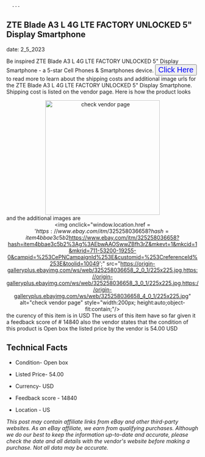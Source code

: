  
      ---
      

 ## ZTE Blade A3 L 4G LTE FACTORY UNLOCKED 5" Display Smartphone 

 

      

date: 2_5_2023
     

     
      

Be inspired ZTE Blade A3 L 4G LTE FACTORY UNLOCKED 5" Display Smartphone - a 5-star Cell Phones & Smartphones device. <button style="font-size:20px;color:blue" onclick="window.location.href = 'https://www.ebay.com/itm/325258036658?hash=item4bbae3c5b2%3Ag%3AEbwAAOSwwZBfh3rZ&mkevt=1&mkcid=1&mkrid=711-53200-19255-0&campid=%253CePNCampaignId%253E&customid=%253CreferenceId%253E&toolid=10049'">Click Here</button> to read more to learn about the shipping costs and additional image urls for the ZTE Blade A3 L 4G LTE FACTORY UNLOCKED 5" Display Smartphone. Shipping cost is listed on the vendor page. Here is how the product looks <div style="text-align:center;"><img onclick="window.location.href = 'https://www.ebay.com/itm/325258036658?hash=item4bbae3c5b2%3Ag%3AEbwAAOSwwZBfh3rZ&mkevt=1&mkcid=1&mkrid=711-53200-19255-0&campid=%253CePNCampaignId%253E&customid=%253CreferenceId%253E&toolid=10049';" src="https://i.ebayimg.com/thumbs/images/g/EbwAAOSwwZBfh3rZ/s-l225.jpg" alt="check vendor page" style="width:300px; height:auto;object-fit:contain;" /></div> and the additional images are <div style="text-align:center;"><img onclick="window.location.href = '$https://www.ebay.com/itm/325258036658?hash=item4bbae3c5b2%3Ag%3AEbwAAOSwwZBfh3rZ&mkevt=1&mkcid=1&mkrid=711-53200-19255-0&campid=%253CePNCampaignId%253E&customid=%253CreferenceId%253E&toolid=10049';" src="https://i.ebayimg.com/images/g/EbwAAOSwwZBfh3rZ/s-l500.jpg" alt="ZTE Blade A3 L 4G LTE FACTORY UNLOCKED 5" Display Smartphone" style="width:200px; height:auto;object-fit:contain;" /></div>,<div style="text-align:center;"><img onclick="window.location.href = '$https://www.ebay.com/itm/325258036658?hash=item4bbae3c5b2%3Ag%3AEbwAAOSwwZBfh3rZ&mkevt=1&mkcid=1&mkrid=711-53200-19255-0&campid=%253CePNCampaignId%253E&customid=%253CreferenceId%253E&toolid=10049';" src="https://origin-galleryplus.ebayimg.com/ws/web/325258036658_2_0_1/225x225.jpg,https://origin-galleryplus.ebayimg.com/ws/web/325258036658_3_0_1/225x225.jpg,https://origin-galleryplus.ebayimg.com/ws/web/325258036658_4_0_1/225x225.jpg" alt="check vendor page" style="width:200px; height:auto;object-fit:contain;"/></div> the curency of this item is in USD The users of this item have so far given it a feedback score of # 14840 also the vendor states that the condition of this product is Open box the listed price by the vendor is  54.00 USD


      
      

 ## Technical Facts 



      
      

 - Condition- Open box 


      

 - Listed Price- 54.00 


      

 - Currency- USD 


      

 - Feedback score - 14840 


      

 - Location - US 


      
      

*_This post may contain affiliate links from eBay and other third-party websites. As an eBay affiliate, we earn from qualifying purchases. Although we do our best to keep the information up-to-date and accurate, please check the date and all details with the vendor's website before making a purchase. Not all data may be accurate._*



      
      